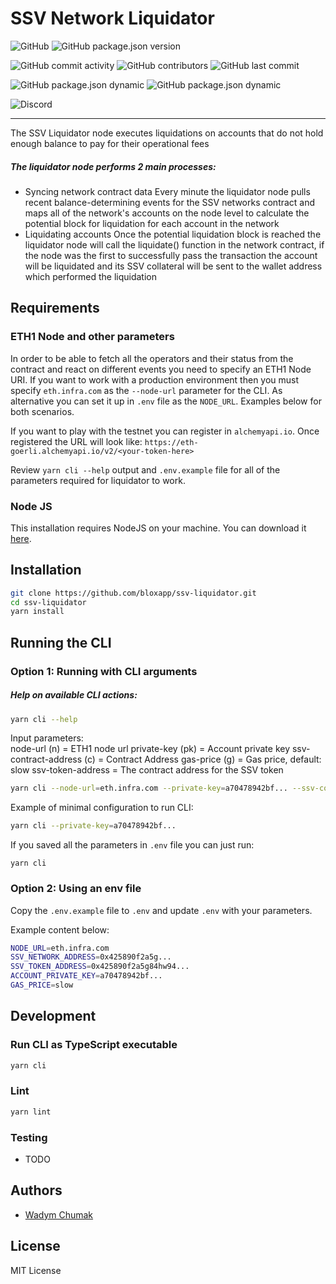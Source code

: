 # SSV Network Liquidator
![GitHub](https://img.shields.io/github/license/bloxapp/ssv-liquidator)
![GitHub package.json version](https://img.shields.io/github/package-json/v/bloxapp/ssv-liquidator)

![GitHub commit activity](https://img.shields.io/github/commit-activity/y/bloxapp/ssv-liquidator)
![GitHub contributors](https://img.shields.io/github/contributors/bloxapp/ssv-liquidator)
![GitHub last commit](https://img.shields.io/github/last-commit/bloxapp/ssv-liquidator)

![GitHub package.json dynamic](https://img.shields.io/github/package-json/keywords/bloxapp/ssv-liquidator)
![GitHub package.json dynamic](https://img.shields.io/github/package-json/author/bloxapp/ssv-liquidator)

![Discord](https://img.shields.io/discord/723834989506068561?style=for-the-badge&label=Ask%20for%20support&logo=discord&logoColor=white)

---
The SSV Liquidator node executes liquidations on accounts that do not hold enough balance to pay for their operational fees

##### The liquidator node performs 2 main processes:

- Syncing network contract data Every minute the liquidator node pulls recent balance-determining events for the SSV networks contract and maps all of the network's accounts on the node level to calculate the potential block for liquidation for each account in the network
- Liquidating accounts Once the potential liquidation block is reached the liquidator node will call the liquidate() function in the network contract, if the node was the first to successfully pass the transaction the account will be liquidated and its SSV collateral will be sent to the wallet address which performed the liquidation

## Requirements 

### ETH1 Node and other parameters

In order to be able to fetch all the operators and their status from the contract and react on different events
you need to specify an ETH1 Node URI. If you want to work with a production environment then you must specify `eth.infra.com` as the `--node-url` parameter for the CLI. As alternative you can set it up in `.env` file as the `NODE_URL`. Examples below for both scenarios.

If you want to play with the testnet you can register in `alchemyapi.io`.  Once registered the URL will look like: 
`https://eth-goerli.alchemyapi.io/v2/<your-token-here>`

Review `yarn cli --help` output and `.env.example` file for all of the parameters required for liquidator to work.


### Node JS

This installation requires NodeJS on your machine.
You can download it [here](https://nodejs.org/en/download/).

## Installation

```sh
git clone https://github.com/bloxapp/ssv-liquidator.git
cd ssv-liquidator
yarn install
```

## Running the CLI

### Option 1: Running with CLI arguments
##### Help on available CLI actions:  

```sh
yarn cli --help
```

Input parameters:  
node-url (n) = ETH1 node url
private-key (pk) = Account private key
ssv-contract-address (c) = Contract Address
gas-price (g) = Gas price, default: slow
ssv-token-address = The contract address for the SSV token

```sh
yarn cli --node-url=eth.infra.com --private-key=a70478942bf... --ssv-contract-address=0x425890f2a5g... --gas-price=slow --ssv-token-address=0x425890f2a5g84hw94...
```

Example of minimal configuration to run CLI:

```sh
yarn cli --private-key=a70478942bf...
```

If you saved all the parameters in `.env` file you can just run:

```shell
yarn cli
```

### Option 2: Using an env file

Copy the `.env.example` file to `.env` and update `.env` with your parameters.

Example content below:

```sh
NODE_URL=eth.infra.com
SSV_NETWORK_ADDRESS=0x425890f2a5g...
SSV_TOKEN_ADDRESS=0x425890f2a5g84hw94...
ACCOUNT_PRIVATE_KEY=a70478942bf...
GAS_PRICE=slow
```

## Development

### Run CLI as TypeScript executable

```bash
yarn cli
```

### Lint

```bash
yarn lint
```

### Testing

* TODO

## Authors

* [Wadym Chumak](https://github.com/vadiminc)

## License

MIT License

